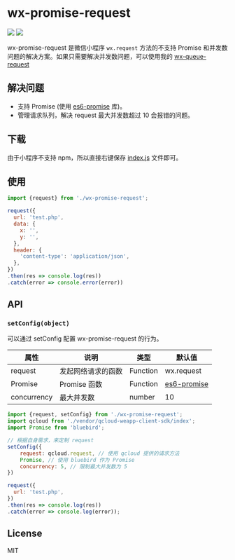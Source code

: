 # wx-promise-request

![](https://img.shields.io/badge/build-passing-44cb11.svg)
![](https://img.shields.io/badge/platform-Wechat-44cb11.svg)

wx-promise-request 是微信小程序 `wx.request` 方法的不支持 Promise 和并发数问题的解决方案。如果只需要解决并发数问题，可以使用我的 [wx-queue-request](https://github.com/zhengjunxin/wx-queue-request)

## 解决问题

- 支持 Promise (使用 [es6-promise](https://github.com/stefanpenner/es6-promise) 库)。
- 管理请求队列，解决 request 最大并发数超过 10 会报错的问题。

## 下载

由于小程序不支持 npm，所以直接右键保存 [index.js](https://joezheng2015.github.io/wx-promise-request/dist/index.js) 文件即可。

## 使用

```js
import {request} from './wx-promise-request';

request({
  url: 'test.php',
  data: {
    x: '',
    y: '',
  },
  header: {
    'content-type': 'application/json',
  },
})
.then(res => console.log(res))
.catch(error => console.error(error))
```

## API

### `setConfig(object)`

可以通过 setConfig 配置 wx-promise-request 的行为。

| 属性 | 说明 | 类型 | 默认值 |
| -- | -- | -- | -- |
| request | 发起网络请求的函数 | Function | wx.request |
| Promise | Promise 函数 | Function | [es6-promise](https://github.com/stefanpenner/es6-promise) |
| concurrency | 最大并发数 | number | 10 |

```js
import {request, setConfig} from './wx-promise-request';
import qcloud from './vendor/qcloud-weapp-client-sdk/index';
import Promise from 'bluebird';

// 根据自身需求，来定制 request
setConfig({
    request: qcloud.request, // 使用 qcloud 提供的请求方法
    Promise, // 使用 bluebird 作为 Promise
    concurrency: 5, // 限制最大并发数为 5
})

request({
  url: 'test.php',
})
.then(res => console.log(res))
.catch(error => console.log(error));
```

## License

MIT
